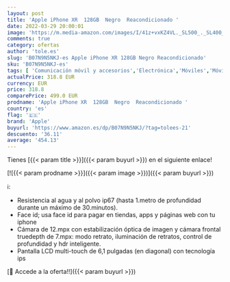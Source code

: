 ```yaml
---
layout: post
title: 'Apple iPhone XR  128GB  Negro  Reacondicionado '
date: 2022-03-29 20:00:01
image: 'https://m.media-amazon.com/images/I/41z+vxKZ4VL._SL500_._SL400_.jpg'
comments: true
category: ofertas
author: 'tole.es'
slug: 'B07N9N5NKJ-es Apple iPhone XR 128GB Negro Reacondicionado'
sku: 'B07N9N5NKJ-es'
tags: [ 'Comunicación móvil y accesorios','Electrónica','Móviles','Móviles y smartphones libres','apple','iphone', ]
actualPrice: 318.8 EUR
currency: EUR
price: 318.8
comparePrice: 499.0 EUR
prodname: 'Apple iPhone XR  128GB  Negro  Reacondicionado '
country: 'es'
flag: '🇪🇸'
brand: 'Apple'
buyurl: 'https://www.amazon.es/dp/B07N9N5NKJ/?tag=tolees-21'
descuento: '36.11'
average: '454.13'
---
```


Tienes [{{< param title >}}]({{< param buyurl >}}) en el siguiente enlace!

[![{{< param prodname >}}]({{< param image >}})]({{< param buyurl >}})

ℹ️:

- Resistencia al agua y al polvo ip67 (hasta 1.metro de profundidad durante un máximo de 30.minutos).
- Face id; usa face id para pagar en tiendas, apps y páginas web con tu iphone
- Cámara de 12.mpx con estabilización óptica de imagen y cámara frontal truedepth de 7.mpx: modo retrato, iluminación de retratos, control de profundidad y hdr inteligente.
- Pantalla LCD multi-touch de 6,1 pulgadas (en diagonal) con tecnología ips

[🛒 Accede a la oferta!!]({{< param buyurl >}})
